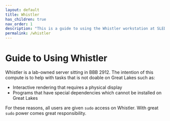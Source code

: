 ```yaml
---
layout: default
title: Whistler
has_children: true
nav_order: 1
description: "This is a guide to using the Whistler workstation at SLED Reserch Group."
permalink: /whistler
---
```

# Guide to Using Whistler

Whistler is a lab-owned server sitting in BBB 2912. The intention of this compute is to help with tasks that is not doable on Great Lakes such as:
- Interactive rendering that requires a physical display
- Programs that have special dependencies which cannot be installed on Great Lakes

For these reasons, all users are given `sudo` access on Whistler. With great `sudo` power comes great responsibility.
